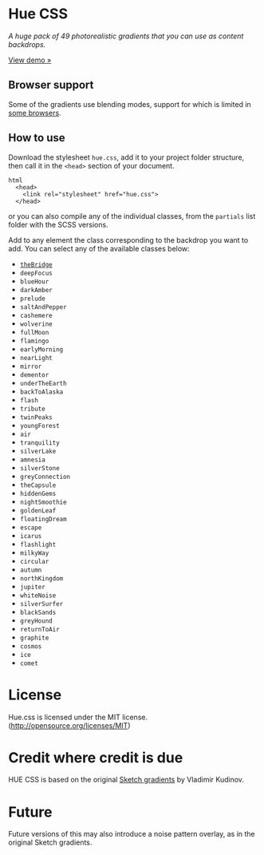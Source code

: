 # Hue CSS

*A huge pack of 49 photorealistic gradients that you can use as content backdrops.*

[View demo »](http://evankarageorgos.github.io/hue/) 

## Browser support
Some of the gradients use blending modes, support for which is limited in [some browsers](http://caniuse.com/#feat=css-backgroundblendmode).

## How to use
Download the stylesheet `hue.css`, add it to your project folder structure, then call it in the `<head>` section of your document.

```
html
  <head>
    <link rel="stylesheet" href="hue.css">
  </head>
```

or you can also compile any of the individual classes, from the `partials` list folder with the SCSS versions.

Add to any element the class corresponding to the backdrop you want to add. You can select any of the available classes below:

* [`theBridge`](/partials/_thebridge.scss)
* `deepFocus`
* `blueHour`
* `darkAmber`
* `prelude`
* `saltAndPepper`
* `cashemere`
* `wolverine`
* `fullMoon`
* `flamingo`
* `earlyMorning`
* `nearLight`
* `mirror`
* `dementor`
* `underTheEarth`
* `backToAlaska`
* `flash`
* `tribute`
* `twinPeaks`
* `youngForest`
* `air`
* `tranquility`
* `silverLake`
* `amnesia`
* `silverStone`
* `greyConnection`
* `theCapsule`
* `hiddenGems`
* `nightSmoothie`
* `goldenLeaf`
* `floatingDream`
* `escape`
* `icarus`
* `flashlight`
* `milkyWay`
* `circular`
* `autumn`
* `northKingdom`
* `jupiter`
* `whiteNoise`
* `silverSurfer`
* `blackSands`
* `greyHound`
* `returnToAir`
* `graphite`
* `cosmos`
* `ice`
* `comet`

# License
Hue.css is licensed under the MIT license. (http://opensource.org/licenses/MIT)

# Credit where credit is due
HUE CSS is based on the original [Sketch gradients](https://www.behance.net/gallery/30067997/Hue-Free-Promo-Backdrops-and-Gradients) by Vladimir Kudinov.

# Future
Future versions of this may also introduce a noise pattern overlay, as in the original Sketch gradients.
